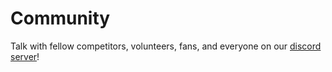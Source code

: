 # Community

Talk with fellow competitors, volunteers, fans, and everyone on our [discord server](https://discord.gg/kpYYyw8B5P)!


